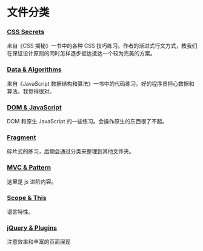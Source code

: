 # 文件分类

### [CSS Secrets](https://github.com/zhuliminl/Practice/tree/master/CSS%20Secrets)

来自《CSS 揭秘》一书中的各种 CSS 技巧练习。作者的渐进式行文方式，教我们在保证设计原则的同时怎样逐步抵达抵达一个较为完美的方案。

### [Data & Algorithms](https://github.com/zhuliminl/Practice/tree/master/DOM%20%26%20JavaScript)

来自《JavaScript 数据结构和算法》一书中的代码练习。好的程序员担心数据和算法。我觉得很对。

### [DOM & JavaScript](https://github.com/zhuliminl/Practice/tree/master/DOM%20%26%20JavaScript)

DOM 和原生 JavaScript 的一些练习。会操作原生的东西很了不起。

### [Fragment](https://github.com/zhuliminl/Practice/tree/master/Fragment)

碎片式的练习，后期会通过分类来整理到其他文件夹。

### [MVC & Pattern](https://github.com/zhuliminl/Practice/tree/master/MVC%20%26%20Pattern)

这里是 js 进阶内容。

### [Scope & This](https://github.com/zhuliminl/Practice/tree/master/Scope%20%26%20This)

语言特性。

### [jQuery & Plugins](https://github.com/zhuliminl/Practice/tree/master/jQuery%20%26%20Plugins)

注意效率和丰富的页面展现